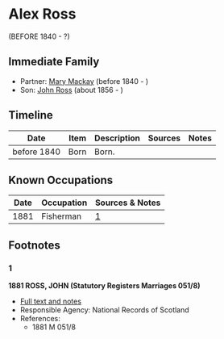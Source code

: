 ﻿---
layout: person
subject_key: i58451451
permalink: /people/i58451451
---

# Alex Ross
(BEFORE 1840 - ?)

## Immediate Family

* Partner: [Mary Mackay](./@78757487@-mary-mackay-b1840-d.md) (before 1840 - )
* Son: [John Ross](./@81395704@-john-ross-b1856-d.md) (about 1856 - )

## Timeline

Date | Item | Description | Sources | Notes
---|---|---|---|---
before 1840 | Born | Born. |  | 

## Known Occupations

Date | Occupation | Sources & Notes
---|---|---
1881 | Fisherman | [1](#1)

## Footnotes

### 1

**1881 ROSS, JOHN (Statutory Registers Marriages 051/8)**

* [Full text and notes](../sources/@70380240@-1881-ross,-john-statutory-registers-marriages-051-8-.md)
* Responsible Agency: National Records of Scotland
* References: 
  * 1881 M 051/8


